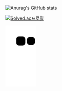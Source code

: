 
<!--
**suyong5713/suyong5713** is a ✨ _special_ ✨ repository because its `README.md` (this file) appears on your GitHub profile.

Here are some ideas to get you started:
.
- 🔭 I’m currently working on ...
- 🌱 I’m currently learning ...
- 👯 I’m looking to collaborate on ...
- 🤔 I’m looking for help with ...
- 💬 Ask me about ...
- 📫 How to reach me: ...
- 😄 Pronouns: ...
- ⚡ Fun fact: ...
-->
![Anurag's GitHub stats](https://github-readme-stats.vercel.app/api?username=suyong5713&show_icons=true&theme=apprentice)

[![Solved.ac프로필](http://mazassumnida.wtf/api/v2/generate_badge?boj=sy5713)](https://solved.ac/sy5713)

![snake gif](https://github.com/suyong5713/suyong5713/blob/output/github-contribution-grid-snake.svg)

